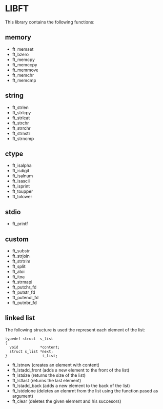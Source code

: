 # LIBFT

This library contains the following functions:

## memory

 - ft_memset
 - ft_bzero
 - ft_memcpy
 - ft_memccpy
 - ft_memmove
 - ft_memchr
 - ft_memcmp

## string

 - ft_strlen
 - ft_strlcpy
 - ft_strlcat
 - ft_strchr
 - ft_strrchr
 - ft_strnstr
 - ft_strncmp
 
 ## ctype

 - ft_isalpha
 - ft_isdigit
 - ft_isalnum
 - ft_isascii
 - ft_isprint
 - ft_toupper
 - ft_tolower

 ## stdio

 - ft_printf
    
## custom

 - ft_substr
 - ft_strjoin
 - ft_strtrim
 - ft_split
 - ft_atoi
 - ft_itoa
 - ft_strmapi
 - ft_putchr_fd
 - ft_putstr_fd
 - ft_putendl_fd
 - ft_putnbr_fd

## linked list
    
The following structure is used the represent each element of the list:
   
```
typedef struct  s_list
{   
  void          *content;
  struct s_list *next;
}                t_list;
```

 - ft_lstnew (creates an element with content)
 - ft_lstadd_front (adds a new element to the front of the list)
 - ft_lstsize (returns the size of the list)
 - ft_lstlast (returns the last element)
 - ft_lstadd_back (adds a new element to the back of the list)
 - ft_lstdelone (deletes an elemrnt from the list using the function pased as argument)
 - ft_clear (deletes the given element and his succesors)
